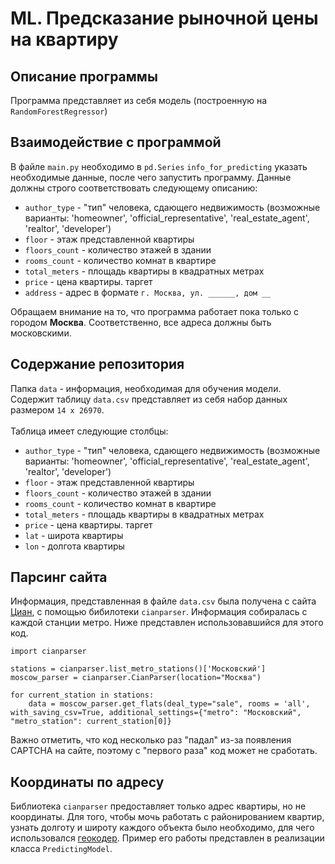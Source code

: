 # ML. Предсказание рыночной цены на квартиру

## Описание программы
Программа представляет из себя модель (построенную на `RandomForestRegressor`)

## Взаимодействие с программой
В файле `main.py` необходимо в `pd.Series` `info_for_predicting` указать необходимые данные, после чего запустить программу. Данные должны строго соответствовать следующему описанию:
   - `author_type` - "тип" человека, сдающего недвижимость (возможные варианты: 'homeowner', 'official_representative', 'real_estate_agent', 'realtor', 'developer')
   - `floor` - этаж представленной квартиры
   - `floors_count` - количество этажей в здании
   - `rooms_count` - количество комнат в квартире
   - `total_meters` - площадь квартиры в квадратных метрах
   - `price` - цена квартиры. таргет
   - `address` - адрес в формате `г. Москва, ул. ______, дом __`

Обращаем внимание на то, что программа работает пока только с городом **Москва**. Соответственно, все адреса должны быть московскими.
## Содержание репозитория
Папка `data` - информация, необходимая для обучения модели. Содержит таблицу `data.csv` представляет из себя набор данных размером `14 x 26970`.
    <br><br>
    Таблица имеет следующие столбцы:
   - `author_type` - "тип" человека, сдающего недвижимость (возможные варианты: 'homeowner', 'official_representative', 'real_estate_agent', 'realtor', 'developer')
   - `floor` - этаж представленной квартиры
   - `floors_count` - количество этажей в здании
   - `rooms_count` - количество комнат в квартире
   - `total_meters` - площадь квартиры в квадратных метрах
   - `price` - цена квартиры. таргет
   - `lat` - широта квартиры
   - `lon` - долгота квартиры 
## Парсинг сайта
Информация, представленная в файле `data.csv` была получена с сайта [Циан](https://cian.ru), с помощью бибилотеки `cianparser`. Информация собиралась с каждой станции метро. Ниже представлен использовавшийся для этого код.
```
import cianparser

stations = cianparser.list_metro_stations()['Московский']
moscow_parser = cianparser.CianParser(location="Москва")

for current_station in stations:
    data = moscow_parser.get_flats(deal_type="sale", rooms = 'all', with_saving_csv=True, additional_settings={"metro": "Московский", "metro_station": current_station[0]}
```
Важно отметить, что код несколько раз "падал" из-за появления CAPTCHA на сайте, поэтому с "первого раза" код может не сработать.

## Координаты по адресу
Библиотека `cianparser` предоставляет только адрес квартиры, но не координаты. Для того, чтобы мочь работать с районированием квартир, узнать долготу и широту каждого объекта было необходимо, для чего использовался [геокодер](https://geocode.maps.co). Пример его работы представлен в реализации класса `PredictingModel`.